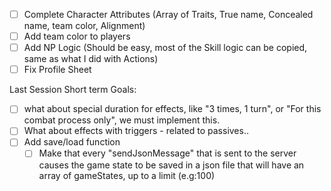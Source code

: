 - [ ] Complete Character Attributes (Array of Traits, True name, Concealed name, team color, Alignment)
- [ ] Add team color to players
- [ ] Add NP Logic (Should be easy, most of the Skill logic can be copied, same as what I did with Actions)
- [ ] Fix Profile Sheet

Last Session Short term Goals:

- [ ] what about special duration for effects, like "3 times, 1 turn", or "For this combat process only", we must implement this.
- [ ] What about effects with triggers - related to passives..
- [ ] Add save/load function
  - [ ] Make that every "sendJsonMessage" that is sent to the server causes the game state to be saved in a json file that will have an array of gameStates, up to a limit (e.g:100)
